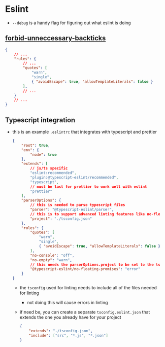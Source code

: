 # Eslint

- `--debug` is a handy flag for figuring out what eslint is doing

## [forbid-unneccessary-backticks](https://github.com/prettier/eslint-config-prettier#forbid-unnecessary-backticks)

```json
{
    // ...
    "rules": {
        // ...
        "quotes": [
            "warn",
            "single",
            { "avoidEscape": true, "allowTemplateLiterals": false }
        ],
        // ...
    }
    // ...
}
```

## Typescript integration

- this is an example `.eslintrc` that integrates with typescript and prettier

    ```json
    {
        "root": true,
        "env": {
            "node": true
        },
        "extends": [
            // js/ts specific
            "eslint:recommended",
            "plugin:@typescript-eslint/recommended",
            "typescript",
            // must be last for prettier to work well with eslint
            "prettier"
        ],
        "parserOptions": {
            // this is needed to parse typescript files
            "parser": "@typescript-eslint/parser",
            // this is to support advanced linting features like no-floating-promises
            "project": "./tsconfig.json"
        },
        "rules": {
            "quotes": [
                "warn",
                "single",
                { "avoidEscape": true, "allowTemplateLiterals": false }
            ],
            "no-console": "off",
            "no-empty": "warn",
            // this needs the parserOptions.project to be set to the tsconfig to use for linting
            "@typescript-eslint/no-floating-promises": "error"
        }
    }
    ```

  - the `tsconfig` used for linting needs to include all of the files needed for linting
    - not doing this will cause errors in linting
  - if need be, you can create a separate `tsconfig.eslint.json` that extends the one you already have for your project

    ```json
    {
        "extends": "./tsconfig.json",
        "include": ["src", "*.js", "*.json"]
    }
    ```
